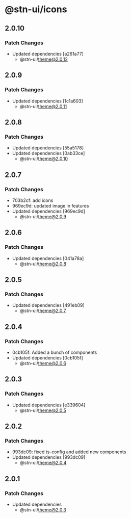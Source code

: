 # @stn-ui/icons

## 2.0.10

### Patch Changes

- Updated dependencies [a261a77]
  - @stn-ui/theme@2.0.12

## 2.0.9

### Patch Changes

- Updated dependencies [1c1a603]
  - @stn-ui/theme@2.0.11

## 2.0.8

### Patch Changes

- Updated dependencies [55a5178]
- Updated dependencies [0ab33ce]
  - @stn-ui/theme@2.0.10

## 2.0.7

### Patch Changes

- 703b2cf: add icons
- 969ec9d: updated image in features
- Updated dependencies [969ec9d]
  - @stn-ui/theme@2.0.9

## 2.0.6

### Patch Changes

- Updated dependencies [041a78a]
  - @stn-ui/theme@2.0.8

## 2.0.5

### Patch Changes

- Updated dependencies [491eb09]
  - @stn-ui/theme@2.0.7

## 2.0.4

### Patch Changes

- 0cb105f: Added a bunch of components
- Updated dependencies [0cb105f]
  - @stn-ui/theme@2.0.6

## 2.0.3

### Patch Changes

- Updated dependencies [e339604]
  - @stn-ui/theme@2.0.5

## 2.0.2

### Patch Changes

- 993dc09: fixed ts-config and added new components
- Updated dependencies [993dc09]
  - @stn-ui/theme@2.0.4

## 2.0.1

### Patch Changes

- Updated dependencies
  - @stn-ui/theme@2.0.3

